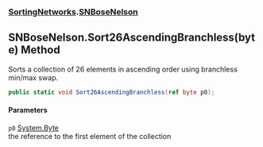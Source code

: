 ### [SortingNetworks](SortingNetworks.md 'SortingNetworks').[SNBoseNelson](SortingNetworks_SNBoseNelson.md 'SortingNetworks.SNBoseNelson')
## SNBoseNelson.Sort26AscendingBranchless(byte) Method
Sorts a collection of 26 elements in ascending order using branchless min/max swap.  
```csharp
public static void Sort26AscendingBranchless(ref byte p0);
```
#### Parameters
<a name='SortingNetworks_SNBoseNelson_Sort26AscendingBranchless(byte)_p0'></a>
`p0` [System.Byte](https://docs.microsoft.com/en-us/dotnet/api/System.Byte 'System.Byte')  
the reference to the first element of the collection
  
